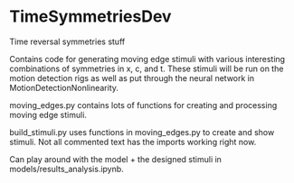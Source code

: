 # TimeSymmetriesDev
Time reversal symmetries stuff

Contains code for generating moving edge stimuli with various interesting combinations of symmetries in x, c, and t. 
These stimuli will be run on the motion detection rigs as well as put through the neural network in MotionDetectionNonlinearity.

moving_edges.py contains lots of functions for creating and processing moving edge stimuli.

build_stimuli.py uses functions in moving_edges.py to create and show stimuli. Not all commented text has the imports working right now.

Can play around with the model + the designed stimuli in models/results_analysis.ipynb.
